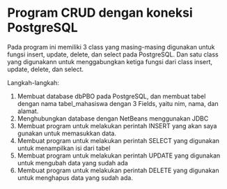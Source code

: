 # Program CRUD dengan koneksi PostgreSQL

Pada program ini memiliki 3 class yang masing-masing digunakan untuk fungsi insert, update, delete, dan select pada PostgreSQL. Dan satu class yang digunakann untuk menggabungkan ketiga fungsi dari class insert, update, delete, dan select. 

Langkah-langkah: 
1. Membuat database dbPBO pada PostgreSQL, dan membuat tabel dengan nama tabel_mahasiswa dengan 3 Fields, yaitu nim, nama, dan alamat.
2. Menghubungkan database dengan NetBeans menggunakan JDBC
3. Membuat program untuk melakukan perintah INSERT yang akan saya gunakan untuk memasukkan data.
4. Membuat program untuk melakukan perintah SELECT yang digunakan untuk menampilkan isi dari tabel
5. Membuat program untuk melakukan perintah UPDATE yang digunakan untuk mengubah data yang sudah ada
6. Membuat program untuk melakukan perintah DELETE yang digunakan untuk menghapus data yang sudah ada.

